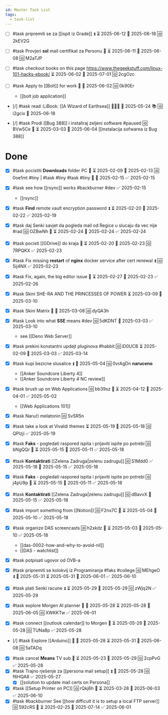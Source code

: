 ```yaml
---
id: Master Task List
tags:
  - task-list
---
```

- [ ] #task pripremiti se za [[ispit iz Grade]] ⏫ ⏳ 2025-06-12 📅 2025-06-18 🆔 2kEV2G
- [ ] #task Provjeri **ssl** mail certifikat za Personu 🔼 ⏳ 2025-06-11 📅 2025-06-08 🆔 M2aTJP
- [ ] #task checkout books on this page https://www.thegeekstuff.com/linux-101-hacks-ebook/ ⏳ 2025-06-02 📅 2025-07-01 🆔 2cgOzc

- [ ] #task Apply to [[Bolt]] for work 🔼 📅 2025-06-02 🆔 0k90Er
	- [[bolt job application]]
- [/] #task read :LiBook: [[A Wizard of Earthsea]] 🧙🏻‍♂️ 📅 2025-05-24 📚 🆔 i2gcix 📅 2025-06-18

- [/] #task Prodi [[Bug 388]] i instaliraj zeljeni software #paused 🆔 BVw5Ce 🔼 ⏳ 2025-03-03 📅 2025-06-04
	[[instalacija sofwarea iz Bug 388]]	
	
# Done

- [x] #task pocistiti **Downloads** folder PC 🔼 ⏳ 2025-02-09 📅 2025-02-13 🆔 0oe1mt #tiny | #task #tiny #task #tiny 🔼 📅 2025-02-15 ✅ 2025-02-15
- [x] #task see how [[rsync]] works #backburner #dev ✅ 2025-02-15
	- [[rsync]]
- [x] #task **Find** remote vault encryption password ⏫ ⏳ 2025-02-20 📅 2025-02-22 ✅ 2025-02-19
- [x] #task daj Senki savjet da pogleda mail od Regice u slucaju da vec nije #rad 🆔 OZBwNh 🔼 ⏳ 2025-02-24 📅 2025-02-24 ✅ 2025-02-24
- [x] #task pocisti [[GDrive]] do kraja 🔼 ⏳ 2025-02-20 📅 2025-02-23 🆔 7RPQKX ✅ 2025-02-23
- [x] #task Fix missing **restart** of **nginx** docker service after cert renewal ⏫ 🆔 5ij4NX ✅ 2025-02-23
- [x] #task Fix, again, the big editor issue 🔼 ⏳ 2025-02-27 📅 2025-02-23 ✅ 2025-02-26
- [x] #task Skini SHE-RA AND THE PRINCESSES OF POWER ⏳ 2025-03-09 📅 2025-03-10
- [x] #task Skini Matrix 🔼 📅 2025-03-08 🆔 dyQA3h
- [x] #task Look into what **SSE** means #dev 🆔 5dKDNT 📅 2025-03-03 ✅ 2025-03-10
	- see [[Deno Web Server]]
- [x] #task prekini konstantni updejt pluginova #habbit 🆔 iD0UCB ⏳ 2025-02-09 📅 2025-03-03 ✅ 2025-03-14
- [x] #task kupi bezicne slusalice ⏫ 📅 2025-05-04 🆔 0vrAgDn **naruceno**
	- [[Anker Soundcore Liberty 4]]
	- [[Anker Soundcore Liberty 4 NC review]]
- [x] #task brush up on Web Applications 🆔 bb39sz 🔼 ⏳ 2025-04-12 📅 2025-04-01 ✅ 2025-05-02
	- [[Web Applications 101]]
- [x] #task Naruči melatonin 🆔 SvSR5n
- [x] #task take a look at Vivaldi themes ⏳ 2025-05-19 📅 2025-05-18 🆔 QPlzji ✅ 2025-05-19

- [x] #task **Faks** - pogledati raspored ispita i prijaviti ispite po potrebi 🆔 bNgQQr 🔼 ⏳ 2025-05-15 📅 2025-05-11 ✅ 2025-05-18
- [x] #task **Kontaktirati** [[Zelena Zadruga|zelenu zadrugu]] 🆔 S1Mdd0 ✅ 2025-05-18 📅 2025-05-15 ✅ 2025-05-18
- [x] #task **Faks** - pogledati raspored ispita i prijaviti ispite po potrebi 🆔 j4pU9p 🔼 ⏳ 2025-05-15 📅 2025-05-11 ✅ 2025-05-18
- [x] #task **Kontaktirati** [[Zelena Zadruga|zelenu zadrugu]] 🆔 dBavvX 📅 2025-05-15 ✅ 2025-05-18
- [x] #task import something from [[Notion]] 🆔 F2nx7C 🔼 ⏳ 2025-05-04 📅 2025-05-10 ✅ 2025-05-18
- [x] #task organize DAS screencasts 🆔 h2xkdz 🔼 ⏳ 2025-05-03 📅 2025-05-10 ✅ 2025-05-18
	- [[das-0002-how-and-why-to-avoid-nil]]
	- [[DAS - watchlist]]
- [x] #task potpisati ugovor od OVB-a
- [x] #task pripremiti se kolokvij iz Programiranja #faks #college 🆔 MEhgeO ⏫ 🛫 2025-05-31 ⏳ 2025-05-31 📅 2025-06-01 ✅ 2025-06-10
- [x] #task plati Senki racune ⏫ ⏳ 2025-05-29 📅 2025-05-29 🆔 zWjq2N ✅ 2025-05-29
- [x] #task explore Morgen AI planner 🔼 🛫 2025-05-28 ⏳ 2025-05-28 📅 2025-06-05 🆔 XWKKTw ✅ 2025-06-01
- [x] #task connect [[outlook calendar]] to Morgen 🔼 ⏳ 2025-05-28 📅 2025-05-28 🆔 TUNa8p ✅ 2025-05-28
- [/] #task Explore [[Arduino]] 🔼 🛫 2025-05-28 ⏳ 2025-05-31 📅 2025-06-08 🆔 5aTADq
- [x] #task cancel **Means** TV sub 🔼 ⏳ 2025-05-23 📅 2025-05-29 🆔 2cpPvG ✅ 2025-05-28
- [x] #task Trajno rješenje za [[persona mail setup]] ⏫ 📅 2025-05-28 🆔 f6HQA8 ✅ 2025-05-27
	- [x] [[solution to update mail certs on Persona]]
- [x] #task [[Setup Printer on PC]] 🆔 rQkj6h 🔼 ⏳ 2025-03-28 📅 2025-06-03 ✅ 2025-06-10
- [x] #task #backburner See [[how difficult it is to setup a local FTP server]] 🆔 592cRS 🔽 ⏳ 2025-02-25 📅 2025-07-14 ✅ 2025-06-01